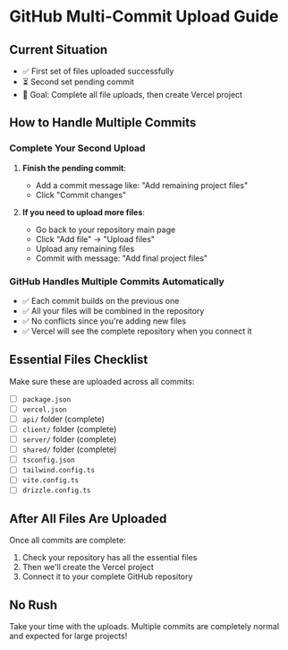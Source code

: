 # GitHub Multi-Commit Upload Guide

## Current Situation
- ✅ First set of files uploaded successfully
- ⏳ Second set pending commit
- 🎯 Goal: Complete all file uploads, then create Vercel project

## How to Handle Multiple Commits

### Complete Your Second Upload
1. **Finish the pending commit**:
   - Add a commit message like: "Add remaining project files"
   - Click "Commit changes"

2. **If you need to upload more files**:
   - Go back to your repository main page
   - Click "Add file" → "Upload files"
   - Upload any remaining files
   - Commit with message: "Add final project files"

### GitHub Handles Multiple Commits Automatically
- ✅ Each commit builds on the previous one
- ✅ All your files will be combined in the repository
- ✅ No conflicts since you're adding new files
- ✅ Vercel will see the complete repository when you connect it

## Essential Files Checklist
Make sure these are uploaded across all commits:
- [ ] `package.json`
- [ ] `vercel.json`
- [ ] `api/` folder (complete)
- [ ] `client/` folder (complete)
- [ ] `server/` folder (complete)
- [ ] `shared/` folder (complete)
- [ ] `tsconfig.json`
- [ ] `tailwind.config.ts`
- [ ] `vite.config.ts`
- [ ] `drizzle.config.ts`

## After All Files Are Uploaded
Once all commits are complete:
1. Check your repository has all the essential files
2. Then we'll create the Vercel project
3. Connect it to your complete GitHub repository

## No Rush
Take your time with the uploads. Multiple commits are completely normal and expected for large projects!
